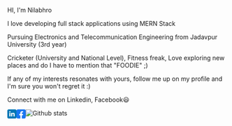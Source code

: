 
HI, I'm Nilabhro

I love developing full stack applications using MERN Stack

Pursuing Electronics and Telecommunication Engineering from Jadavpur University (3rd year)

Cricketer (University and National Level), Fitness freak, Love exploring new places and do I have to mention that "FOODIE" ;)

If any of my interests resonates with yours, follow me up on my profile and I'm sure you won't regret it :)


Connect with me on Linkedin, Facebook:smiley:


<a href="https://www.linkedin.com/in/nilabhro-chakraborty-2975b41a9/">
  <img align="left" alt="Nilabhro Linkedin" width="21px" src="https://raw.githubusercontent.com/edent/SuperTinyIcons/099dc12b59179d07d534069bc8551718f786d91a/images/svg/linkedin.svg" />
</a>

<a href="https://www.facebook.com/nilabhro.chakraborty/">
  <img align="left" alt="Nilabhro Facebook" width="21px" src="https://raw.githubusercontent.com/edent/SuperTinyIcons/099dc12b59179d07d534069bc8551718f786d91a/images/svg/facebook.svg" />
</a>


![Github stats](https://github-readme-stats.vercel.app/api?username=Nilabhro29)





